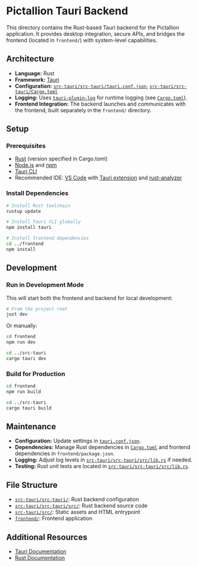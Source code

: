 # Pictallion Tauri Backend

This directory contains the Rust-based Tauri backend for the Pictallion application. It provides desktop integration, secure APIs, and bridges the frontend (located in `frontend/`) with system-level capabilities.

## Architecture

- **Language:** Rust
- **Framework:** [Tauri](https://tauri.app/)
- **Configuration:** [`src-tauri/src-tauri/tauri.conf.json`](src-tauri/src-tauri/tauri.conf.json:1), [`src-tauri/src-tauri/Cargo.toml`](src-tauri/src-tauri/Cargo.toml:1)
- **Logging:** Uses [`tauri-plugin-log`](https://docs.rs/tauri-plugin-log/) for runtime logging (see [`Cargo.toml`](src-tauri/src-tauri/Cargo.toml:1)).
- **Frontend Integration:** The backend launches and communicates with the frontend, built separately in the `frontend/` directory.

## Setup

### Prerequisites

- [Rust](https://www.rust-lang.org/tools/install) (version specified in Cargo.toml)
- [Node.js](https://nodejs.org/) and [npm](https://www.npmjs.com/)
- [Tauri CLI](https://tauri.app/v2/guides/getting-started/setup/)
- Recommended IDE: [VS Code](https://code.visualstudio.com/) with [Tauri extension](https://marketplace.visualstudio.com/items?itemName=tauri-apps.tauri-vscode) and [rust-analyzer](https://marketplace.visualstudio.com/items?itemName=rust-lang.rust-analyzer)

### Install Dependencies

```sh
# Install Rust toolchain
rustup update

# Install Tauri CLI globally
npm install tauri

# Install frontend dependencies
cd ../frontend
npm install
```

## Development

### Run in Development Mode

This will start both the frontend and backend for local development:

```sh
# From the project root
just dev
```

Or manually:

```sh
cd frontend
npm run dev

cd ../src-tauri
cargo tauri dev
```

### Build for Production

```sh
cd frontend
npm run build

cd ../src-tauri
cargo tauri build
```

## Maintenance

- **Configuration:** Update settings in [`tauri.conf.json`](src-tauri/src-tauri/tauri.conf.json:1).
- **Dependencies:** Manage Rust dependencies in [`Cargo.toml`](src-tauri/src-tauri/Cargo.toml:1) and frontend dependencies in `frontend/package.json`.
- **Logging:** Adjust log levels in [`src-tauri/src-tauri/src/lib.rs`](src-tauri/src-tauri/src/lib.rs:1) if needed.
- **Testing:** Rust unit tests are located in [`src-tauri/src-tauri/src/lib.rs`](src-tauri/src-tauri/src/lib.rs:18).

## File Structure

- [`src-tauri/src-tauri/`](src-tauri/src-tauri/): Rust backend configuration
- [`src-tauri/src-tauri/src/`](src-tauri/src-tauri/src/): Rust backend source code
- [`src-tauri/src/`](src-tauri/src/): Static assets and HTML entrypoint
- [`frontend/`](frontend/): Frontend application

## Additional Resources

- [Tauri Documentation](https://tauri.app/v2/)
- [Rust Documentation](https://doc.rust-lang.org/book/)
